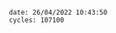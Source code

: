 

                date: 26/04/2022 10:43:50
                cycles: 107100

                         